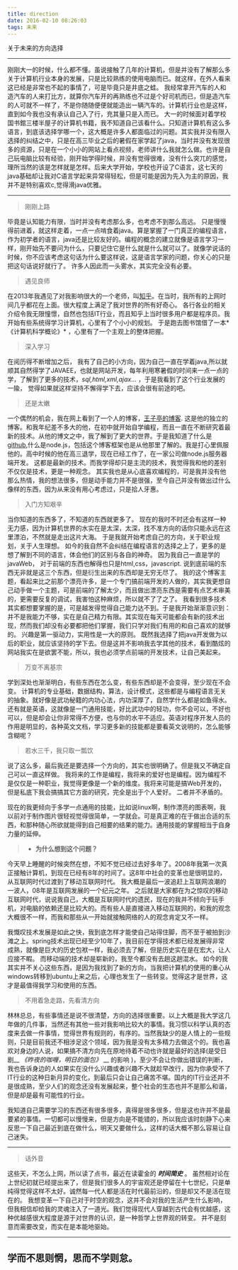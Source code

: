 ```yaml
---
title: direction
date: 2016-02-10 08:26:03
tags: 未来
---
```


关于未来的方向选择
***
刚刚大一的时候，什么都不懂。虽说接触了几年的计算机，但是并没有了解那么多关于计算机行业本身的发展，只是比较熟练的使用电脑而已。就这样，在外人看来这已经是非常也不起的事情了，可是毕竟只是井底之蛙。 我经常拿开汽车的人和造汽车的人来打比方，就算你汽车开的再熟练也不过是个好司机而已，但是造汽车的人可就不一样了，不是你随随便便就能造出一辆汽车的。计算机行业也是这样，直到如今我也没有承认自己入了行，充其量只是入而已。 大一的时候面对着学校国书錧三楼半屋子的计算机书籍，我不知道自己该看什么。只知道计算机有这么多语言，到底该选择学哪一个，这大概是许多人都面临过的问题。其实我并没有限入选择的纠结之中，只是在高三毕业之后的暑假在家学起了java，当时并没有发现很多的资源，只是在一个小小的网站上看点视频，老师讲什么我就怎么做。也许是自己玩电脑比较有经验，刚开始学得时候，并没有觉得很难，没有什么突兀的感觉，理所当然的该是怎样就是怎样。后来大学开始，学校也开设了C语言，这七天的java基础却让我对C语言学起来异常得轻松，但是可能是因为先入为主的原因，我并不是特别喜欢c,觉得滑java优雅。
_____
> 刚刚上路

毕竟是认知能力有限，当时并没有考虑那么多，也考虑不到那么高远。 只是慢慢得前进着，就这样走着，一点一点啃食着java。算是掌握了一门真正的编程语言，作为初学者的语言，java还是比较友好的。编程的概念的建立就像是语言学习一样，刚开始先不要问为什么，只要记住它是什么就是什么就可以了。就像学说话的时候，你不应该考虑这句话为什么要这样说，这是语言学家的问题，你关心的只是把这句话说好就行了。 许多人因此而一头雾水，其实完全没有必要。
> 遇见良师

在2013年我遇见了对我影响很大的一个老师，叫[知乎](http://www.zhihu.com)。在当时，我所有的上网时间几乎都花在上面。很大程度上满足了我对世界的所有好奇心。 各行各业的相关介绍令我无限憧憬，自然也包括IT行业，而且知乎上当时很多用户都是程序员。我开始有些系统得学习计算机，心里有了个小小的规划。 于是跑去图书馆借了一本*《计算机科学概论》* ，心里有了一个主观上的整体把握。

> 深入学习

在阅历得不断增加之后， 我有了自己的小方向，因为自己一直在学着java,所以就顺其自然得学了JAVAEE，也就是网站开发，每年利用寒暑假的时间来一点一点的学，了解到了更多的技术，_sql,html,xml,ajax..._ ，于是我看到了这个行业发展的一隃，
觉得如果就这样坚持不懈得学下去，应该会很有前途的吧。

>  还是太嫩

一个偶然的机会，我在网上看到了一个人的博客，[王子亭的博客](https://jysperm.me/). 这是他的独立的博客。和我年纪差不多大的他，在初中就开始自学编程，而且一直在不断研究着最新的技术。从他的博文之中，我了解到了更大的世界。于是我知道了什么是[github](www.github.com),什么是node.js，包括这个博客框架也是从他那里了解的。我是打心里佩服他的。高中时候的他在高三退学，现在已经工作了，在一家公司做node.js服务器端开发。 这都是最新的技术。而我学得却只是主流的技术，我觉得我和他的差别不仅仅是技术，更是一种观念。 其实我也是从心底喜欢编程的，可是我并没有他那么热情，我的想法很多，但是动手能力并不是很强，至今自己并没有做出过什么像样的东西，因为从来没有用心考虑过，只是拾人牙惠。

>  入门方知艰辛

当你知道的东西多了，不知道的东西就更多了。
现在的我时不时还会有这样一种无力感，因为计算机世界的水实在是太深，太深，找不准方向的话你只能永远在这里漂泊，不然就是走出这片大海。 于是我就开始考虑自己的方向，关于职业规划，关于人生理想。 如今的我自然不会纠结在编程语言的选择之上了，更多的是想了解到不同的语言，体会他们的区别与各自的神奇。 因为我自己一直是学的javaWeb， 对于前端的东西也解得也只是html,css，javascript. 说到底前端的东西无非就是这三个东西，但是衍生出来的东西却是无穷无尽了。 我的这个博客主题，看起来比之前那个漂亮许多，是一个专门搞前端开发的人做的，其实我更想自己动手做一个主题，可是前端的了解太少，而且做出漂亮东西是需要有点艺术审美的，更需要反复的调试，我害怕这种麻烦，所以就不了了之了。
我看到很多技术其实都想要掌握的是，可是越发得觉得自己能力达不到。于是我开始渐渐意识到：并不是我能力不够，实在是自己精力有限。其实现在每天可能都会有新的技术出现，然而我们却没有必要都把他们掌握，我们只学对我们有用的和自己喜欢的就够的。 兴趣是第一驱动力，实用性是一大的原则。
既然我选择了把java开发做为以后的职业，就应该坚持的学下去。但是这并不影响我去学其他的技术，看到酷炫的网站我实在是欲罢不能，所以，我也必须学点前端的开发技术，让自己美起来。

> 万变不离基宗

学到深处也渐渐明白，有些东西在怎么变，有些东西却是不会变得，至少现在不会变。 计算机的专业基础，数据结构，算法，设计模式，这些都是与编程语言无关的抽象。就好像是武功秘籍的内功心法，内功深厚了，自然学什么都是如鱼得水。 还有就是英语，这就像是一门通用技能，好比武功中的轻功，你不会可以，不好也可以，但是却会让你非常得不方便，也与你的水平不适应。英语对程序开发人员的作用是明显的，各种英文文档，学习更多新的技能都是要看英文说明的，怎么能够含糊呢？

> 若水三千，我只取一瓢饮

说了这么多，最后我还是要选择一个方向的，其实也很明确了。但是我又不确定自己可以一直这样做。 我将来的工作是编程，我将来的爱好也是编程。因为编程不是仅仅是一种职业，我觉得更像是一个新的维度。我将来可能是搞Web开发的，但是私底下我会搞搞其它方面的研究，完全是出于个人爱好。 二者并不矛盾的。

现在的我更倾向于多学一点通用的技能，比如说linux啊，制作漂亮的图表啊，我以前对于制作图片很轻视觉得很简单，一学就会。可是真正难的在于做出合适的东西，和那种随心所欲就能得到自己相要的结果的能力。通用技能的掌握相当于自身力量的延伸。


> *  __为什么想到这个问题？__

今天早上睡醒的时候突然在想，不知不觉已经过去好多年了。2008年我第一次真正接触计算机，到现在已经有8年的时间了。这8年中社会的变革也是很明显的，从互联网时代过渡到了移动互联网时代。 我大概是最后一波追赶上互联网浪潮的一波人，08年是互联网发展的一个纪元之年。 之后就是大家都在为之惊叹的移动互联网时代，说说我自己，大概是互联网时代的遗民，现在的我并不倾向于玩手机，对电脑的依赖还是比较大的。而有些人是直接进入移动互联网的，和我的观念大概很不一样，而我和那些从一开始就接触网络的人的观念肯定又不一样。

我慨叹技术发展是如此之快，我到底怎样才能使自己站得住脚，而不至于被拍到沙滩之上。spring技术出现已经至少10年了，我目前在学得技术都已经发展得非常成熟，就像是巨大的历史包袱一样，我必须去了解，但是历史实在是在宏大，让人应接不睱。 而移动端的技术却是崭新的，我至今都没有去趟这趟混水。 如今的我其实并不关心这些东西，是因为我找到了新的方向，当我把计算机的使用的重心从windows转移到ubuntu上来之后，心理也发生了一些转变。觉得这才是世界，这才是最值得我学习和使用的东西。
>  不用着急走路，先看清方向

林林总总，有些事情还是说不很清楚，方向的选择很重要。以上大概是我大学这几年做的几件事，当然还有其他一些对我影响比较大的事情。我习惯以科学认真的态度来去做一件事情，觉得世界有规则的，有序的。当然我缺少的是人情上的一些规则，只是目前我还不相涉足这个领域，因为我是没有太多精力去做这个的。我也喜欢对身边的人说，如果搞不清方向先在原地待着不动也许就是最好的选择(是受日剧__ *《昨夜的咖喱，明日的面包》* __ 的影响 )，至少不会让你做出错误的判断，我也告诉身边的人如果实在没什么兴趣或者兴趣不大就趁早改行，因为你承受不了IT行业的这种日新月异的变化，到最后只会让自己痛苦不堪。国内的IT行业还并不是很成熟，至少人们的观念还没有发展起来，整个社会的生态也并不是那么和谐，但是却是最有可能性的行业。

我知道自己需要学习的东西还有很多很多，真得是很多很多，但是这也许并不是最要紧的事情。一切都可以慢慢来，但是方向是不能错的，所以我应该时刻静下心来反思一下自己最近到底在做什么，明天又要做什么，这样的话大概不那么容易让自己迷失。






---
> 话外音

这些天，不怎么上网，所以读了点书，最近在读霍金的 __*时间简史*__ 。 虽然相对论在上世纪初就已经提出来了，但是我们很多人的宇宙观还是停留在十七世纪，只是单纯得觉得这样不太好。诚然每一代人都是活在时代最前沿的，但是却又不是活在现在的。 我想变革一下自己对于时空的观念，这并不会对我的生活产生什么影响，但我相信却给我的灵魂注入了一道光。我们觉得现代人穿越到古代会有优越感，这种优越感很大程度是源于对世界的认识，是一种哲学上世界观的转变。 并不是刻意而需要改变，而实在是本能地驱始。

----
学而不思则惘，思而不学则怠。
----
